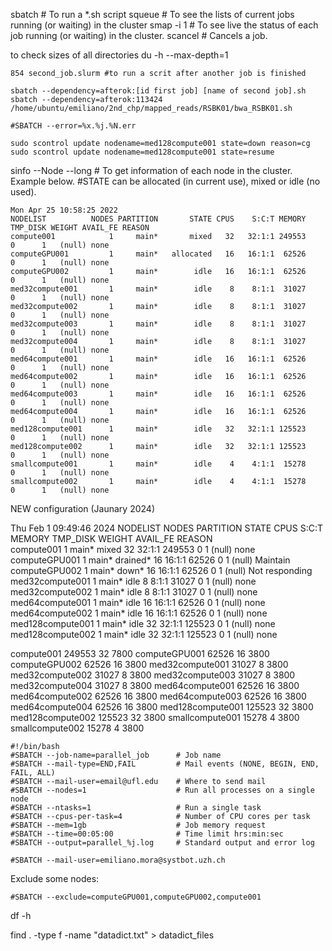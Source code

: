 sbatch # To run a *.sh script
squeue # To see the lists of current jobs running (or waiting) in the cluster
smap -i 1 # To see live the status of each job running (or waiting) in the cluster.
scancel # Cancels a job.


to check sizes of all directories
du -h --max-depth=1

```
854 second_job.slurm #to run a scrit after another job is finished

sbatch --dependency=afterok:[id first job] [name of second job].sh
sbatch --dependency=afterok:113424 /home/ubuntu/emiliano/2nd_chp/mapped_reads/RSBK01/bwa_RSBK01.sh
```


```
#SBATCH --error=%x.%j.%N.err

sudo scontrol update nodename=med128compute001 state=down reason=cg
sudo scontrol update nodename=med128compute001 state=resume
```

sinfo --Node --long # To get information of each node in the cluster. Example below.
#STATE can be allocated (in current use), mixed or idle (no used).

```
Mon Apr 25 10:58:25 2022
NODELIST          NODES PARTITION       STATE CPUS    S:C:T MEMORY TMP_DISK WEIGHT AVAIL_FE REASON              
compute001            1     main*       mixed   32   32:1:1 249553        0      1   (null) none                
computeGPU001         1     main*   allocated   16   16:1:1  62526        0      1   (null) none                
computeGPU002         1     main*        idle   16   16:1:1  62526        0      1   (null) none                
med32compute001       1     main*        idle    8    8:1:1  31027        0      1   (null) none                
med32compute002       1     main*        idle    8    8:1:1  31027        0      1   (null) none                
med32compute003       1     main*        idle    8    8:1:1  31027        0      1   (null) none                
med32compute004       1     main*        idle    8    8:1:1  31027        0      1   (null) none                
med64compute001       1     main*        idle   16   16:1:1  62526        0      1   (null) none                
med64compute002       1     main*        idle   16   16:1:1  62526        0      1   (null) none                
med64compute003       1     main*        idle   16   16:1:1  62526        0      1   (null) none                
med64compute004       1     main*        idle   16   16:1:1  62526        0      1   (null) none                
med128compute001      1     main*        idle   32   32:1:1 125523        0      1   (null) none                
med128compute002      1     main*        idle   32   32:1:1 125523        0      1   (null) none                
smallcompute001       1     main*        idle    4    4:1:1  15278        0      1   (null) none                
smallcompute002       1     main*        idle    4    4:1:1  15278        0      1   (null) none
```

NEW configuration (Jaunary 2024)

Thu Feb  1 09:49:46 2024
NODELIST          NODES PARTITION       STATE CPUS    S:C:T MEMORY TMP_DISK WEIGHT AVAIL_FE REASON              
compute001            1     main*       mixed   32   32:1:1 249553        0      1   (null) none                
computeGPU001         1     main*    drained*   16   16:1:1  62526        0      1   (null) Maintain            
computeGPU002         1     main*       down*   16   16:1:1  62526        0      1   (null) Not responding      
med32compute001       1     main*        idle    8    8:1:1  31027        0      1   (null) none                
med32compute002       1     main*        idle    8    8:1:1  31027        0      1   (null) none                
med64compute001       1     main*        idle   16   16:1:1  62526        0      1   (null) none                
med64compute002       1     main*        idle   16   16:1:1  62526        0      1   (null) none                
med128compute001      1     main*        idle   32   32:1:1 125523        0      1   (null) none                
med128compute002      1     main*        idle   32   32:1:1 125523        0      1   (null) none

compute001
249553
32
7800
computeGPU001
62526
16
3800
computeGPU002
62526
16
3800
med32compute001
31027
8
3800
med32compute002
31027
8
3800
med32compute003
31027
8
3800
med32compute004
31027
8
3800
med64compute001
62526
16
3800
med64compute002
62526
16
3800
med64compute003
62526
16
3800
med64compute004
62526
16
3800
med128compute001
125523
32
3800
med128compute002
125523
32
3800
smallcompute001
15278
4
3800
smallcompute002
15278
4
3800


```
#!/bin/bash
#SBATCH --job-name=parallel_job      # Job name
#SBATCH --mail-type=END,FAIL         # Mail events (NONE, BEGIN, END, FAIL, ALL)
#SBATCH --mail-user=email@ufl.edu    # Where to send mail	
#SBATCH --nodes=1                    # Run all processes on a single node	
#SBATCH --ntasks=1                   # Run a single task		
#SBATCH --cpus-per-task=4            # Number of CPU cores per task
#SBATCH --mem=1gb                    # Job memory request
#SBATCH --time=00:05:00              # Time limit hrs:min:sec
#SBATCH --output=parallel_%j.log     # Standard output and error log

#SBATCH --mail-user=emiliano.mora@systbot.uzh.ch
```

Exclude some nodes:
```
#SBATCH --exclude=computeGPU001,computeGPU002,compute001
```

df -h

find . -type f -name "datadict.txt" > datadict_files
